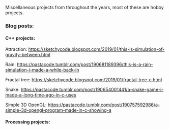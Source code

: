 Miscellaneous projects from throughout the years, most of these are hobby projects.

### Blog posts:

#### C++ projects:

Attraction: https://sketchycode.blogspot.com/2019/01/this-is-simulation-of-gravity-between.html

Rain: https://pastacode.tumblr.com/post/190681189396/this-is-a-rain-simulation-i-made-a-while-back-in

Fractal tree: https://sketchycode.blogspot.com/2019/01/fractal-tree-c.html

Snake: https://pastacode.tumblr.com/post/190654001441/a-snake-game-i-made-a-long-time-ago-in-c-uses

Simple 3D OpenGL: https://pastacode.tumblr.com/post/190757592986/a-simple-3d-opengl-program-made-in-c-showing-a

#### Processing projects:
